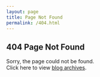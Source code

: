 ```yaml
---
layout: page
title: Page Not Found
permalink: /404.html
---
```


## 404 Page Not Found

Sorry, the page could not be found. <br>Click here to view [blog archives](/tags/).
